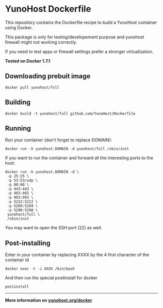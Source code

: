 # YunoHost Dockerfile

This repository contains the Dockerfile recipe to build a YunoHost container using Docker.

This package is only for testing/developement purpose and yunohost firewall might not working correctly. 

If you need to test apps or firewall settings prefer a stronger virtualization. 

**Tested on Docker 1.7.1**

## Downloading prebuit image

```
docker pull yunohost/full
```

## Building

```
docker build -t yunohost/full github.com/YunoHost/Dockerfile
```

## Running

Run your container (don't forget to replace DOMAIN):

```
docker run -h yunohost.DOMAIN -d yunohost/full /sbin/init
```



If you want to run the container and forward all the interesting ports to the host:
```
docker run -h yunohost.DOMAIN -d \
 -p 25:25 \
 -p 53:53/udp \
 -p 80:80 \
 -p 443:443 \
 -p 465:465 \
 -p 993:993 \
 -p 5222:5222 \
 -p 5269:5269 \
 -p 5290:5290 \
 yunohost/full \
 /sbin/init
```

You may want to open the SSH port (22) as well.


## Post-installing

Enter in your container by replacing XXXX by the 4 first character of the container id

```
docker exec -t -i XXXX /bin/bash
```

And then run the special postinstall for docker
```
postinstall
```

---

**More information on [yunohost.org/docker](https://yunohost.org/docker)**
